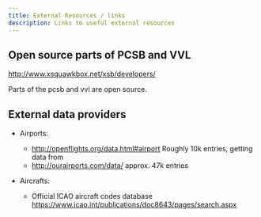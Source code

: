 ```yaml
---
title: External Resources / links
description: Links to useful external resources
---
```


## Open source parts of PCSB and VVL

<http://www.xsquawkbox.net/xsb/developers/>

Parts of the pcsb and vvl are open source.

## External data providers

- Airports:
    - <http://openflights.org/data.html#airport> Roughly 10k entries, getting data from
    - <http://ourairports.com/data/> approx. 47k entries

- Aircrafts:
    - Official ICAO aircraft codes database <https://www.icao.int/publications/doc8643/pages/search.aspx>